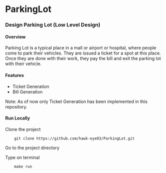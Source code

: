# ParkingLot

### Design Parking Lot (Low Level Design)

#### Overview

Parking Lot is a typical place in a mall or airport or hospital, where people come to park their vehicles. They are issued a ticket for a spot at this place. Once they are done with their work, they pay the bill and exit the parking lot with their vehicle.

#### Features

- Ticket Generation
- Bill Generation

Note: As of now only Ticket Generation has been implemented in this repository.

#### Run Locally
Clone the project

        git clone https://github.com/hawk-eye03/ParkingLot.git

Go to the project directory

Type on terminal 

        make run


